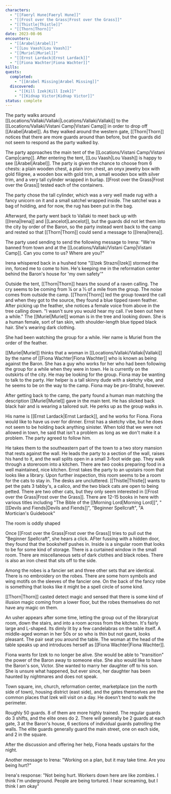 ```yaml
---
characters:
  - "[[Faeryl Hune|Faeryl Hune]]"
  - "[[Frost over the Grass|Frost over the Grass]]"
  - "[[Thistle|Thistle]]"
  - "[[Thorn|Thorn]]"
date: 2023-08-06
encounters:
  - "[[Arabel|Arabel]]"
  - "[[Lou Vaash|Lou Vaash]]"
  - "[[Muriel|Muriel]]"
  - "[[Ernst Lardack|Ernst Lardack]]"
  - "[[Fiona Wachter|Fiona Wachter]]"
kills: 
quests:
  completed:
    - "[[Arabel Missing|Arabel Missing]]"
  discovered:
    - "[[Kill Izek|Kill Izek]]"
    - "[[Kidnap Victor|Kidnap Victor]]"
status: complete
---
```


The party walks around [[Locations/Vallaki/Vallaki|Locations/Vallaki/Vallaki]] to the [[Locations/Vallaki/Vistani Camp|Vistani Camp]] in order to drop off [[Arabel|Arabel]]. As they walked around the western gate, [[Thorn|Thorn]] notices that there are more guards around than before, but the guards did not seem to respond as the party walked by.

The party approaches the main tent of the [[Locations/Vistani Camp/Vistani Camp|camp]]. After entering the tent, [[Lou Vaash|Lou Vaash]] is happy to see [[Arabel|Arabel]]. The party is given the chance to choose from 6 chests: a plain wooden chest, a plain iron chest, an onyx jewelry box with gold filigree, a wooden box with gold trim, a small wooden box with silver trim, and a very tall cylinder wrapped in burlap. [[Frost over the Grass|Frost over the Grass]] tested each of the containers.

The party chose the tall cylinder, which was a very well made rug with a fancy unicorn on it and a small satchel wrapped inside. The satchel was a bag of holding, and for now, the rug has been put in the bag.

Afterward, the party went back to Vallaki to meet back up with [[Irena|Irena]] and [[Lancelot|Lancelot]], but the guards did not let them into the city by order of the Baron, so the party instead went back to the camp and rested so that [[Thorn|Thorn]] could send a message to [[Irena|Irena]].

The party used sending to send the following message to Irena: "We're banned from town and at the [[Locations/Vallaki/Vistani Camp|Vistani Camp]]. Can you come to us? Where are you?"

Irena whispered back in a hushed tone "[[Izek Strazni|Izek]] stormed the inn, forced me to come to him. He's keeping me in the reformation center behind the Baron's house for 'my own safety'"

Outside the tent, [[Thorn|Thorn]] hears the sound of a raven calling. The cry seems to be coming from ¼ or a ⅓ of a mile from the group. The noise comes from outside the camp. [[Thorn|Thorn]] led the group toward the call and when they got to the source, they found a blue tipped raven feather. After picking up the feather, she notices a female voice from above in the tree calling down. "I wasn't sure you would hear my call. I've been out here a while." The [[Muriel|Muriel]] woman is in the tree and looking down. She is a human female, sort of tan skin, with shoulder-length blue tipped black hair. She's wearing dark clothing.

She had been watching the group for a while. Her name is Muriel from the order of the feather.

[[Muriel|Muriel]] thinks that a woman in [[Locations/Vallaki/Vallaki|Vallaki]] by the name of [[Fiona Wachter|Fiona Wachter]] who is known as being against the Baron. She has a guy who works for her who had been following the group for a while when they were in town. He is currently on the outskirts of the city. He may be looking for the group. Fiona may be wanting to talk to the party. Her helper is a tall skinny dude with a sketchy vibe, and he seems to be on the way to the camp. Fiona may be pro-Strahd, however.

After getting back to the camp, the party found a human man matching the description [[Muriel|Muriel]] gave in the main tent. He has slicked back black hair and is wearing a tailored suit. He perks up as the group walks in.

His name is [[Ernst Lardack|Ernst Lardack]], and he works for Fiona. Fiona would like to have us over for dinner. Ernst has a sketchy vibe, but he does not seem to be holding back anything sinister. When told that we were not allowed in town, he said that isn't a problem as long as we don't make it a problem. The party agreed to follow him.

He takes them to the southeastern part of the town to a two story mansion that rests against the wall. He leads the party to a section of the wall, raises his hand to it, and the wall splits open in a small 3-foot wide gap. They walk through a storeroom into a kitchen. There are two cooks preparing food in a well maintained, nice kitchen. Ernst takes the party to an upstairs room that looks like a library. Upon further inspection, this room seems to be a room for the cats to stay in. The desks are uncluttered. [[Thistle|Thistle]] wants to pet the pats 3 tabby's, a calico, and the two black cats are open to being petted. There are two other cats, but they only seem interested in [[Frost over the Grass|Frost over the Grass]]. There are 12-15 books in here with various titles including "The Bible of the [[Morning Lord|Morning Lord]]", "[[Devils and Fiends|Devils and Fiends]]", "Beginner Spellcraft", "A Mortician's Guidebook"

The room is oddly shaped

Once [[Frost over the Grass|Frost over the Grass]] tries to pull out the "Beginner Spellcraft", she hears a click. AFter fussing with a hidden door, they found that the bookshelf pushes in. Inside is a singular room that looks to be for some kind of storage. There is a curtained window in the small room. There are miscellaneous sets of dark clothes and black robes. There is also an iron chest that sits off to the side.

Among the robes is a fancier set and three other sets that are identical. There is no embroidery on the robes. There are some horn symbols and wing motifs on the sleeves of the fancier one. On the back of the fancy robe is something that looks like it might be a spell circle of some kind.

[[Thorn|Thorn]] casted detect magic and sensed that there is some kind of illusion magic coming from a lower floor, but the robes themselves do not have any magic on them.

An usher appears after some time, letting the group out of the library/cat room, down the stairs, and into a room across from the kitchen. It's fairly large and L-shaped. Its dimly lit by a few candelabras on the table itself. A middle-aged woman in her 50s or so who is thin but not gaunt, looks pleasant. The pair seat you around the table. The woman at the head of the table speaks up and introduces herself as [[Fiona Wachter|Fiona Wachter]].

Fiona wants for Izek to no longer be alive. She would be able to "transition" the power of the Baron away to someone else. She also would like to have the Baron's son, Victor. She wanted to marry her daughter off to his son. She is unsure what happened, but ever since, her daughter has been haunted by nightmares and does not speak.

Town square, inn, church, reformation center, marketplace (on the north side of town), housing district (east side), and the gates themselves are the common places that Izek will visit on a day. He doesn't tend to walk the perimeter.

Roughly 50 guards. 8 of them are more highly trained. The regular guards do 3 shifts, and the elite ones do 2. There will generally be 2 guards at each gate, 3 at the Baron's house, 6 sections of individual guards patrolling the walls. The elite guards generally guard the main street, one on each side, and 2 in the square.

After the discussion and offering her help, Fiona heads upstairs for the night.

Another message to Irena: "Working on a plan, but it may take time. Are you being hurt?"

Irena's response: "Not being hurt. Workers down here are like zombies. I think I'm underground. People are being tortured. I hear screaming, but I think I am okay"

